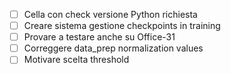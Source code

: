- [ ] Cella con check versione Python richiesta
- [ ] Creare sistema gestione checkpoints in training
- [ ] Provare a testare anche su Office-31
- [ ] Correggere data_prep normalization values
- [ ] Motivare scelta threshold